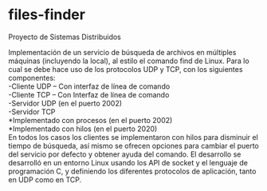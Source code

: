 # files-finder
Proyecto de Sistemas Distribuidos

Implementación de un servicio de búsqueda de archivos en múltiples máquinas (incluyendo la local), al estilo el comando find de Linux. Para lo cual se debe hace uso de los protocolos UDP y TCP, con los siguientes componentes:<br />
-Cliente UDP – Con interfaz de línea de comando <br />
-Cliente TCP – Con Interfaz de línea de comando <br />
-Servidor UDP (en el puerto 2002) <br />
-Servidor TCP <br />
*Implementado con procesos (en el puerto 2002) <br />
*Implementado con hilos (en el puerto 2020) <br />
En todos los casos los clientes se implementaron con hilos para disminuir el tiempo de búsqueda, así mismo se ofrecen opciones para cambiar el puerto del servicio por defecto y obtener ayuda del comando.
El desarrollo se desarrolló en un entorno Linux usando los API de socket y el lenguaje de programación C, y definiendo los diferentes protocolos de aplicación, tanto en UDP como en TCP.

